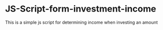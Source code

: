 # JS-Script-form-investment-income
This is a simple js script for determining income when investing an amount
